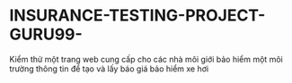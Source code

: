 # INSURANCE-TESTING-PROJECT-GURU99-
Kiểm thử một trang web cung cấp cho các nhà môi giới bảo hiểm một môi trường thông tin để tạo và lấy báo giá bảo hiểm xe hơi 
